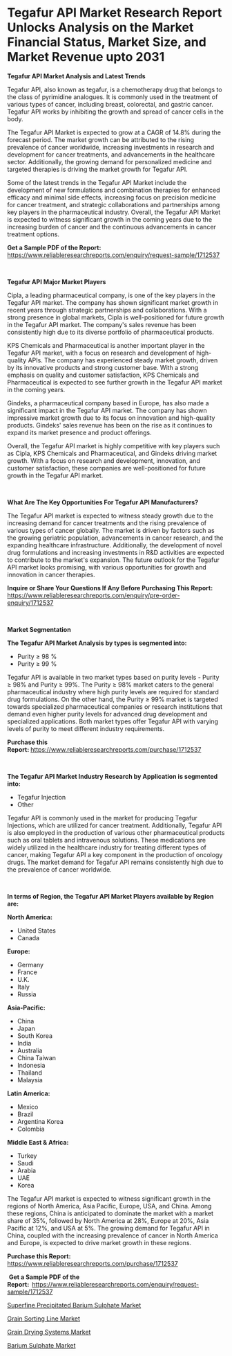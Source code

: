 <p><h1>Tegafur API Market Research Report Unlocks Analysis on the Market Financial Status, Market Size, and Market Revenue upto 2031</h1></p><p><strong>Tegafur API Market Analysis and Latest Trends</strong></p>
<p><p>Tegafur API, also known as tegafur, is a chemotherapy drug that belongs to the class of pyrimidine analogues. It is commonly used in the treatment of various types of cancer, including breast, colorectal, and gastric cancer. Tegafur API works by inhibiting the growth and spread of cancer cells in the body.</p><p>The Tegafur API Market is expected to grow at a CAGR of 14.8% during the forecast period. The market growth can be attributed to the rising prevalence of cancer worldwide, increasing investments in research and development for cancer treatments, and advancements in the healthcare sector. Additionally, the growing demand for personalized medicine and targeted therapies is driving the market growth for Tegafur API.</p><p>Some of the latest trends in the Tegafur API Market include the development of new formulations and combination therapies for enhanced efficacy and minimal side effects, increasing focus on precision medicine for cancer treatment, and strategic collaborations and partnerships among key players in the pharmaceutical industry. Overall, the Tegafur API Market is expected to witness significant growth in the coming years due to the increasing burden of cancer and the continuous advancements in cancer treatment options.</p></p>
<p><strong>Get a Sample PDF of the Report:&nbsp;</strong> <a href="https://www.reliableresearchreports.com/enquiry/request-sample/1712537">https://www.reliableresearchreports.com/enquiry/request-sample/1712537</a></p>
<p>&nbsp;</p>
<p><strong>Tegafur API Major Market Players</strong></p>
<p><p>Cipla, a leading pharmaceutical company, is one of the key players in the Tegafur API market. The company has shown significant market growth in recent years through strategic partnerships and collaborations. With a strong presence in global markets, Cipla is well-positioned for future growth in the Tegafur API market. The company's sales revenue has been consistently high due to its diverse portfolio of pharmaceutical products.</p><p>KPS Chemicals and Pharmaceutical is another important player in the Tegafur API market, with a focus on research and development of high-quality APIs. The company has experienced steady market growth, driven by its innovative products and strong customer base. With a strong emphasis on quality and customer satisfaction, KPS Chemicals and Pharmaceutical is expected to see further growth in the Tegafur API market in the coming years.</p><p>Gindeks, a pharmaceutical company based in Europe, has also made a significant impact in the Tegafur API market. The company has shown impressive market growth due to its focus on innovation and high-quality products. Gindeks' sales revenue has been on the rise as it continues to expand its market presence and product offerings.</p><p>Overall, the Tegafur API market is highly competitive with key players such as Cipla, KPS Chemicals and Pharmaceutical, and Gindeks driving market growth. With a focus on research and development, innovation, and customer satisfaction, these companies are well-positioned for future growth in the Tegafur API market.</p></p>
<p>&nbsp;</p>
<p><strong>What Are The Key Opportunities For Tegafur API Manufacturers?</strong></p>
<p><p>The Tegafur API market is expected to witness steady growth due to the increasing demand for cancer treatments and the rising prevalence of various types of cancer globally. The market is driven by factors such as the growing geriatric population, advancements in cancer research, and the expanding healthcare infrastructure. Additionally, the development of novel drug formulations and increasing investments in R&D activities are expected to contribute to the market's expansion. The future outlook for the Tegafur API market looks promising, with various opportunities for growth and innovation in cancer therapies.</p></p>
<p><strong>Inquire or Share Your Questions If Any Before Purchasing This Report:</strong> <a href="https://www.reliableresearchreports.com/enquiry/pre-order-enquiry/1712537">https://www.reliableresearchreports.com/enquiry/pre-order-enquiry/1712537</a></p>
<p>&nbsp;</p>
<p><strong>Market Segmentation</strong></p>
<p><strong>The Tegafur API Market Analysis by types is segmented into:</strong></p>
<p><ul><li>Purity ≥ 98 %</li><li>Purity ≥ 99 %</li></ul></p>
<p><p>Tegafur API is available in two market types based on purity levels - Purity ≥ 98% and Purity ≥ 99%. The Purity ≥ 98% market caters to the general pharmaceutical industry where high purity levels are required for standard drug formulations. On the other hand, the Purity ≥ 99% market is targeted towards specialized pharmaceutical companies or research institutions that demand even higher purity levels for advanced drug development and specialized applications. Both market types offer Tegafur API with varying levels of purity to meet different industry requirements.</p></p>
<p><strong>Purchase this Report:&nbsp;</strong><a href="https://www.reliableresearchreports.com/purchase/1712537">https://www.reliableresearchreports.com/purchase/1712537</a></p>
<p>&nbsp;</p>
<p><strong>The Tegafur API Market Industry Research by Application is segmented into:</strong></p>
<p><ul><li>Tegafur Injection</li><li>Other</li></ul></p>
<p><p>Tegafur API is commonly used in the market for producing Tegafur Injections, which are utilized for cancer treatment. Additionally, Tegafur API is also employed in the production of various other pharmaceutical products such as oral tablets and intravenous solutions. These medications are widely utilized in the healthcare industry for treating different types of cancer, making Tegafur API a key component in the production of oncology drugs. The market demand for Tegafur API remains consistently high due to the prevalence of cancer worldwide.</p></p>
<p>&nbsp;</p>
<p><strong>In terms of Region, the Tegafur API Market Players available by Region are:</strong></p>
<p>
    <p> <strong> North America: </strong>
        <ul>
            <li>United States</li>
            <li>Canada</li>
        </ul>
        </p> 
    <p> <strong> Europe: </strong>
        <ul>
            <li>Germany</li>
            <li>France</li>
            <li>U.K.</li>
            <li>Italy</li>
            <li>Russia</li>
        </ul>
        </p> 
    <p> <strong> Asia-Pacific: </strong>
        <ul>
            <li>China</li>
            <li>Japan</li>
            <li>South Korea</li>
            <li>India</li>
            <li>Australia</li>
            <li>China Taiwan</li>
            <li>Indonesia</li>
            <li>Thailand</li>
            <li>Malaysia</li>
        </ul>
        </p> 
    <p> <strong> Latin America: </strong>
        <ul>
            <li>Mexico</li>
            <li>Brazil</li>
            <li>Argentina Korea</li>
            <li>Colombia</li>
        </ul>
        </p> 
    <p> <strong> Middle East & Africa: </strong>
        <ul>
            <li>Turkey</li>
            <li>Saudi</li>
            <li>Arabia</li>
            <li>UAE</li>
            <li>Korea</li>
        </ul>
    </p>
    </p>
<p><p>The Tegafur API market is expected to witness significant growth in the regions of North America, Asia Pacific, Europe, USA, and China. Among these regions, China is anticipated to dominate the market with a market share of 35%, followed by North America at 28%, Europe at 20%, Asia Pacific at 12%, and USA at 5%. The growing demand for Tegafur API in China, coupled with the increasing prevalence of cancer in North America and Europe, is expected to drive market growth in these regions.</p></p>
<p><strong>Purchase this Report: </strong><a href="https://www.reliableresearchreports.com/purchase/1712537">https://www.reliableresearchreports.com/purchase/1712537</a></p>
<p>&nbsp;<strong>Get a Sample PDF of the Report:&nbsp;&nbsp;</strong><a href="https://www.reliableresearchreports.com/enquiry/request-sample/1712537">https://www.reliableresearchreports.com/enquiry/request-sample/1712537</a></p>
<p><strong></strong></p>
<p><p><a href="https://github.com/julyju69/Market-Research-Report-List-2/blob/main/superfine-precipitated-barium-sulphate-market.md">Superfine Precipitated Barium Sulphate Market</a></p><p><a href="https://github.com/kosella/Market-Research-Report-List-2/blob/main/grain-sorting-line-market.md">Grain Sorting Line Market</a></p><p><a href="https://github.com/kufem1/Market-Research-Report-List-1/blob/main/grain-drying-systems-market.md">Grain Drying Systems Market</a></p><p><a href="https://github.com/nathandecarvalho/Market-Research-Report-List-2/blob/main/barium-sulphate-market.md">Barium Sulphate Market</a></p></p>